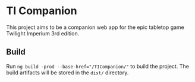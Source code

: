 # TI Companion

This project aims to be a companion web app for the epic tabletop game Twilight Imperium 3rd edition.

## Build

Run `ng build -prod --base-href="/TICompanion/"` to build the project. The build artifacts will be stored in the `dist/` directory.
